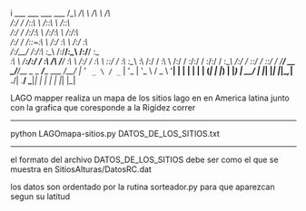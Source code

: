 i
      ___       ___           ___           ___
     /\__\     /\  \         /\  \         /\  \
    /:/  /    /::\  \       /::\  \       /::\  \
   /:/  /    /:/\:\  \     /:/\:\  \     /:/\:\  \
  /:/  /    /::\~\:\  \   /:/  \:\  \   /:/  \:\  \
 /:/__/    /:/\:\ \:\__\ /:/__/_\:\__\ /:/__/ \:\__\
 \:\  \    \/__\:\/:/  / \:\  /\ \/__/ \:\  \ /:/  /
  \:\  \        \::/  /   \:\ \:\__\    \:\  /:/  /
   \:\  \       /:/  /     \:\/:/  /     \:\/:/  /
    \:\__\     /:/  /       \::/  /       \::/  /
     \/__/ __ _\/__/__ _ _ __\/____   ___ _\/__/ 
        | '_ ` _ \ / _` | '_ \| '_ \ / _ \ '__|
        | | | | | | (_| | |_) | |_) |  __/ |
        |_| |_| |_|\__,_| .__/| .__/ \___|_|
                        | |   | |
                        |_|   |_|




LAGO mapper
realiza un mapa de los sitios lago en en America latina
junto con la grafica que coresponde a la Rigidez
correr
**********
python LAGOmapa-sitios.py DATOS_DE_LOS_SITIOS.txt
**********
el formato del archivo DATOS_DE_LOS_SITIOS
debe ser como el que se muestra en
SitiosAlturas/DatosRC.dat


los datos son ordentado por la rutina sorteador.py para que aparezcan
segun su latitud
